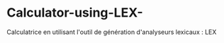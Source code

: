 # Calculator-using-LEX-
Calculatrice en utilisant l'outil de génération d'analyseurs lexicaux : LEX
